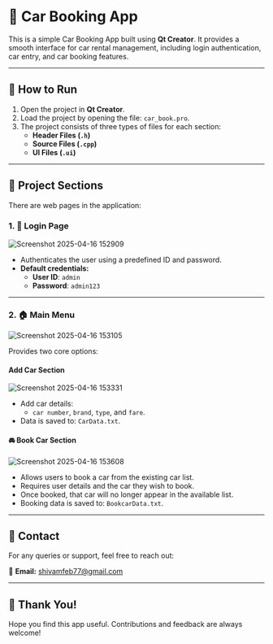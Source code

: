 # 🚗 Car Booking App

This is a simple Car Booking App built using **Qt Creator**. It provides a smooth interface for car rental management, including login authentication, car entry, and car booking features.

---

## 📂 How to Run

1. Open the project in **Qt Creator**.
2. Load the project by opening the file: `car_book.pro`.
3. The project consists of three types of files for each section:
   - **Header Files (`.h`)**
   - **Source Files (`.cpp`)**
   - **UI Files (`.ui`)**

---

## 🧩 Project Sections

There are web pages in the application:

### 1. 🔐 Login Page


![Screenshot 2025-04-16 152909](https://github.com/user-attachments/assets/5e23f365-6dda-4e50-b2d0-523373470f83)


- Authenticates the user using a predefined ID and password.
- **Default credentials:**
  - **User ID**: `admin`
  - **Password**: `admin123`

---

### 2. 🏠 Main Menu
![Screenshot 2025-04-16 153105](https://github.com/user-attachments/assets/705130fd-8b36-4be9-b97f-d3bee73818b0)

Provides two core options:

####  Add Car Section

![Screenshot 2025-04-16 153331](https://github.com/user-attachments/assets/fc76d9b2-45bc-47a0-84a0-0e0647479a55)


- Add car details:
  - `car number`, `brand`, `type`, and `fare`.
- Data is saved to: `CarData.txt`.

#### 🚘 Book Car Section

![Screenshot 2025-04-16 153608](https://github.com/user-attachments/assets/b4120da1-becd-47ff-9f15-8a6650d96429)


- Allows users to book a car from the existing car list.
- Requires user details and the car they wish to book.
- Once booked, that car will no longer appear in the available list.
- Booking data is saved to: `BookcarData.txt`.

---

## 📩 Contact

For any queries or support, feel free to reach out:

📧 **Email:** [shivamfeb77@gmail.com](mailto:shivamfeb77@gmail.com)

---

## 🙏 Thank You!

Hope you find this app useful. Contributions and feedback are always welcome!

